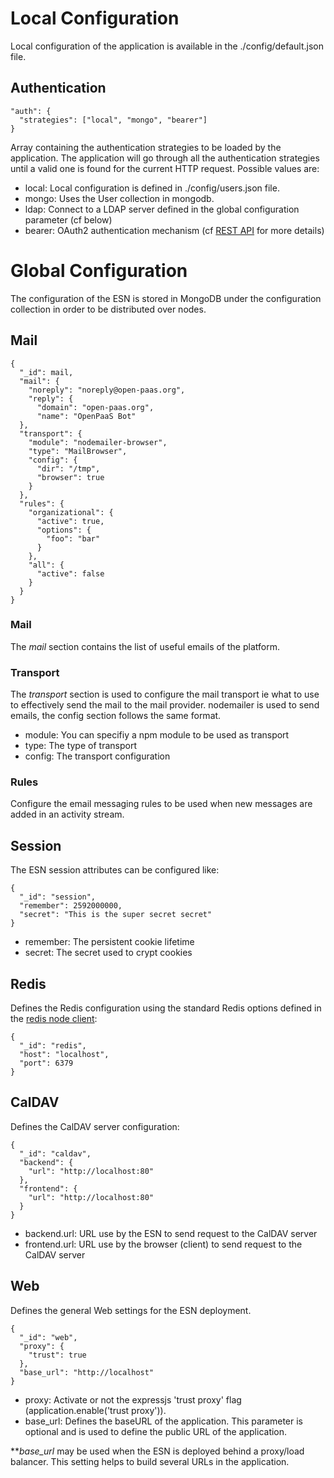 # Local Configuration

Local configuration of the application is available in the ./config/default.json file.

## Authentication

    "auth": {
      "strategies": ["local", "mongo", "bearer"]
    }

Array containing the authentication strategies to be loaded by the application. The application will go through all the authentication strategies until a valid one is found for the current HTTP request.
Possible values are:

- local: Local configuration is defined in ./config/users.json file.
- mongo: Uses the User collection in mongodb.
- ldap: Connect to a LDAP server defined in the global configuration parameter (cf below)
- bearer: OAuth2 authentication mechanism (cf [REST API](REST.md) for more details)

# Global Configuration

The configuration of the ESN is stored in MongoDB under the configuration collection in order to be distributed over nodes.

## Mail

    {
      "_id": mail,
      "mail": {
        "noreply": "noreply@open-paas.org",
        "reply": {
          "domain": "open-paas.org",
          "name": "OpenPaaS Bot"
      },
      "transport": {
        "module": "nodemailer-browser",
        "type": "MailBrowser",
        "config": {
          "dir": "/tmp",
          "browser": true
        }
      },
      "rules": {
        "organizational": {
          "active": true,
          "options": {
            "foo": "bar"
          }
        },
        "all": {
          "active": false
        }
      }
    }

### Mail

The *mail* section contains the list of useful emails of the platform.

### Transport

The *transport* section is used to configure the mail transport ie what to use to effectively send the mail to the mail provider.
nodemailer is used to send emails, the config section follows the same format.

- module: You can specifiy a npm module to be used as transport
- type: The type of transport
- config: The transport configuration

### Rules

Configure the email messaging rules to be used when new messages are added in an activity stream.

## Session

The ESN session attributes can be configured like:

    {
      "_id": "session",
      "remember": 2592000000,
      "secret": "This is the super secret secret"
    }

- remember: The persistent cookie lifetime
- secret: The secret used to crypt cookies

## Redis

Defines the Redis configuration using the standard Redis options defined in the [redis node client](https://github.com/mranney/node_redis#rediscreateclientport-host-options):

    {
      "_id": "redis",
      "host": "localhost",
      "port": 6379
    }

## CalDAV

Defines the CalDAV server configuration:

    {
      "_id": "caldav",
      "backend": {
        "url": "http://localhost:80"
      },
      "frontend": {
        "url": "http://localhost:80"
      }
    }

- backend.url: URL use by the ESN to send request to the CalDAV server
- frontend.url: URL use by the browser (client) to send request to the CalDAV server

## Web

Defines the general Web settings for the ESN deployment.

    {
      "_id": "web",
      "proxy": {
        "trust": true
      },
      "base_url": "http://localhost"
    }

- proxy: Activate or not the expressjs 'trust proxy' flag (application.enable('trust proxy')).
- base_url: Defines the baseURL of the application. This parameter is optional and is used to define the public URL of the application.

***base_url* may be used when the ESN is deployed behind a proxy/load balancer. This setting helps to build several URLs in the application.